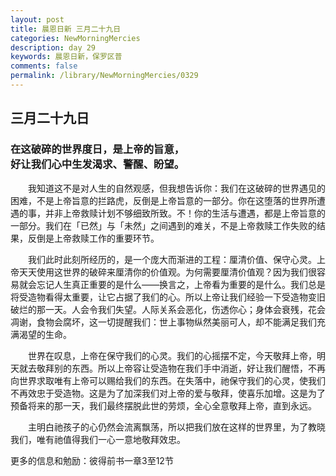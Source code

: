 ```yaml
---
layout: post
title: 晨恩日新 三月二十九日
categories: NewMorningMercies
description: day 29
keywords: 晨恩日新，保罗区普
comments: false
permalink: /library/NewMorningMercies/0329
---
```


## 三月二十九日

### 在这破碎的世界度日，是上帝的旨意， <br> 好让我们心中生发渴求、警醒、盼望。

&emsp;&emsp;我知道这不是对人生的自然观感，但我想告诉你：我们在这破碎的世界遇见的困难，不是上帝旨意的拦路虎，反倒是上帝旨意的一部分。你在这堕落的世界所遭遇的事，并非上帝救赎计划不够细致所致。不！你的生活与遭遇，都是上帝旨意的一部分。我们在「已然」与「未然」之间遇到的难关，不是上帝救赎工作失败的结果，反倒是上帝救赎工作的重要环节。

&emsp;&emsp;我们此时此刻所经历的，是一个庞大而渐进的工程：厘清价值、保守心灵。上帝天天使用这世界的破碎来厘清你的价值观。为何需要厘清价值观？因为我们很容易就会忘记人生真正重要的是什么——换言之，上帝看为重要的是什么。我们总是将受造物看得太重要，让它占据了我们的心。所以上帝让我们经验一下受造物变旧破烂的那一天。人会令我们失望。人际关系会恶化，伤透你心；身体会衰残，花会凋谢，食物会腐坏，这一切提醒我们：世上事物纵然美丽可人，却不能满足我们充满渴望的生命。

&emsp;&emsp;世界在叹息，上帝在保守我们的心灵。我们的心摇摆不定，今天敬拜上帝，明天就去敬拜别的东西。所以上帝容让受造物在我们手中消逝，好让我们醒悟，不再向世界求取唯有上帝可以赐给我们的东西。在失落中，祂保守我们的心灵，使我们不再效忠于受造物。这是为了加深我们对上帝的爱与敬拜，使喜乐加增。这是为了预备将来的那一天，我们最终摆脱此世的劳烦，全心全意敬拜上帝，直到永远。

&emsp;&emsp;主明白祂孩子的心仍然会流离飘荡，所以把我们放在这样的世界里，为了教晓我们，唯有祂值得我们一心一意地敬拜效忠。

更多的信息和勉励：彼得前书一章3至12节